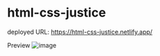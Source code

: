 # html-css-justice
deployed URL: https://html-css-justice.netlify.app/

Preview
![image](https://user-images.githubusercontent.com/74036897/204098313-8f032a2b-8f4e-41be-af37-47234337acab.png)
